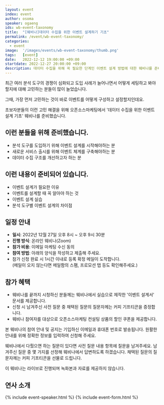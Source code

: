 ```yaml
---
layout: event
index: event
author: osoma
speaker: ogaeng
ids: wb-event-taxonomy
title:  "[웨비나]데이터 수집을 위한 이벤트 설계하기 기초"
permalink: /event/wb-event-taxonomy/
categories:
  - event
image:  '/images/events/wb-event-taxonomy/thumb.png'
tags:   [event]
date:   2022-12-12 19:00:00 +09:00
startdate: 2022-12-27 20:00:00 +09:00
description: 데이터 수집을 위해 꼭 필요한 단계인 이벤트 설계 방법에 대한 웨비나를 준비했습니다.
---
```


최근 여러 분석 도구의 경쟁이 심화되고 도입 사례가 늘어나면서 어떻게 세팅하고 봐야 할지에 대해 고민하는 분들이 많이 늘었습니다.

그때, 가장 먼저 고민하는 것이 바로 이벤트를 어떻게 구성하고 설정할지인데요.

초보자분들의 이런 고민 해결을 위해 오픈소스마케팅에서 '데이터 수집을 위한 이벤트 설계 기초' 웨비나를 준비했습니다.

## 이런 분들을 위해 준비했습니다.

- 분석 도구를 도입하기 위해 이벤트 설계를 시작해야하는 분
- 새로운 서비스 출시를 위해 이벤트 체계를 구축해야하는 분
- 데이터 수집 구조를 개선하고자 하는 분

## 이런 내용이 준비되어 있습니다.

- 이벤트 설계가 필요한 이유
- 이벤트를 설계할 때 꼭 알아야 하는 것
- 이벤트 설계 실습
- 분석 도구별 이벤트 설계의 차이점

## 일정 안내

- **일시**: 2022년 12월 27일 오후 8시 ~ 오후 9시 30분
- **진행 방식**: 온라인 웨비나(Zoom)
- **참가 비용**: 이메일 마케팅 수신 동의
- **참여 방법**: 아래의 양식을 작성하고 제출해 주세요.
- 참가 신청 완료 시 1시간 이내로 등록 확정 메일이 도착합니다.<br>(메일이 오지 않는다면 메일함의 스팸, 프로모션 탭 등도 확인해주세요.)

## 참가 혜택

- 웨비나를 끝까지 시청하신 분들께는 웨비나에서 실습으로 제작한 '이벤트 설계서' 문서를 제공합니다.
- 신청 시 남겨주신 사전 질문 중 채택된 질문의 질문자께는 커피 기프티콘을 증정합니다.
- 웨비나 참여자를 대상으로 오픈소스마케팅 컨설팅 상품의 할인 쿠폰을 제공합니다.

본 웨비나의 참여 안내 및 공지는 기입하신 이메일과 휴대폰 번호로 발송됩니다. 원활한 안내를 위해 정확한 정보를 입력하여 신청해 주세요.

웨비나에서 다뤘으면 하는 질문이 있다면 사전 질문 내용 항목에 질문을 남겨주세요. 남겨주신 질문 중 몇 가지를 선정해 웨비나에서 답변하도록 하겠습니다. 채택된 질문의 질문자께는 커피 기프티콘을 선물로 드립니다.

이 웨비나는 라이브로 진행되며 녹화본과 자료를 제공하지 않습니다.

## 연사 소개

{% include event-speaker.html %}
{% include event-form.html %}
